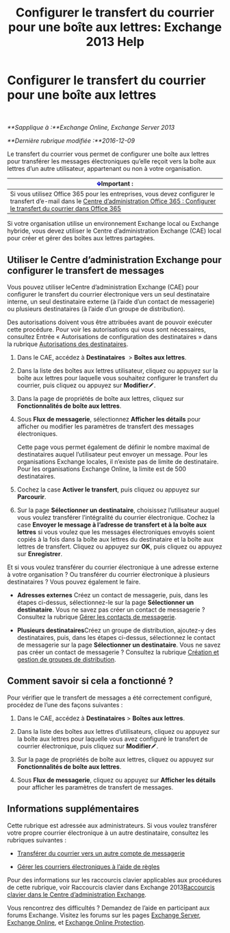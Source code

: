 ﻿---
title: 'Configurer le transfert du courrier pour une boîte aux lettres: Exchange 2013 Help'
TOCTitle: Configurer le transfert du courrier pour une boîte aux lettres
ms:assetid: c7a7afaf-577e-49d6-8cee-bb4c4a5d570b
ms:mtpsurl: https://technet.microsoft.com/fr-fr/library/Dd351134(v=EXCHG.150)
ms:contentKeyID: 50555489
ms.date: 04/24/2018
mtps_version: v=EXCHG.150
ms.translationtype: HT
---

# Configurer le transfert du courrier pour une boîte aux lettres

 

_**Sapplique à :**Exchange Online, Exchange Server 2013_

_**Dernière rubrique modifiée :**2016-12-09_

Le transfert du courrier vous permet de configurer une boîte aux lettres pour transférer les messages électroniques qu’elle reçoit vers la boîte aux lettres d’un autre utilisateur, appartenant ou non à votre organisation.

<table>
<thead>
<tr class="header">
<th><img src="images/JJ159813.important(EXCHG.150).gif" title="Important" alt="Important" />Important :</th>
</tr>
</thead>
<tbody>
<tr class="odd">
<td>Si vous utilisez Office 365 pour les entreprises, vous devez configurer le transfert d’e-mail dans le <a href="https://go.microsoft.com/fwlink/p/?linkid=834774">Centre d’administration Office 365 : Configurer le transfert du courrier dans Office 365</a></td>
</tr>
</tbody>
</table>


Si votre organisation utilise un environnement Exchange local ou Exchange hybride, vous devez utiliser le Centre d’administration Exchange (CAE) local pour créer et gérer des boîtes aux lettres partagées.

## Utiliser le Centre d’administration Exchange pour configurer le transfert de messages

Vous pouvez utiliser leCentre d’administration Exchange (CAE) pour configurer le transfert du courrier électronique vers un seul destinataire interne, un seul destinataire externe (à l’aide d’un contact de messagerie) ou plusieurs destinataires (à l’aide d’un groupe de distribution).

Des autorisations doivent vous être attribuées avant de pouvoir exécuter cette procédure. Pour voir les autorisations qui vous sont nécessaires, consultez Entrée « Autorisations de configuration des destinataires » dans la rubrique [Autorisations des destinataires](recipients-permissions-exchange-2013-help.md).

1.  Dans le CAE, accédez à **Destinataires**  \> **Boîtes aux lettres**.

2.  Dans la liste des boîtes aux lettres utilisateur, cliquez ou appuyez sur la boîte aux lettres pour laquelle vous souhaitez configurer le transfert du courrier, puis cliquez ou appuyez sur **Modifier**![Icône Modifier](images/Bb124582.6f53ccb2-1f13-4c02-bea0-30690e6ea71d(EXCHG.150).gif "Icône Modifier").

3.  Dans la page de propriétés de boîte aux lettres, cliquez sur **Fonctionnalités de boîte aux lettres**.

4.  Sous **Flux de messagerie**, sélectionnez **Afficher les détails** pour afficher ou modifier les paramètres de transfert des messages électroniques.
    
    Cette page vous permet également de définir le nombre maximal de destinataires auquel l’utilisateur peut envoyer un message. Pour les organisations Exchange locales, il n’existe pas de limite de destinataire. Pour les organisations Exchange Online, la limite est de 500 destinataires.

5.  Cochez la case **Activer le transfert**, puis cliquez ou appuyez sur **Parcourir**.

6.  Sur la page **Sélectionner un destinataire**, choisissez l’utilisateur auquel vous voulez transférer l’intégralité du courrier électronique. Cochez la case **Envoyer le message à l’adresse de transfert et à la boîte aux lettres** si vous voulez que les messages électroniques envoyés soient copiés à la fois dans la boîte aux lettres du destinataire et la boîte aux lettres de transfert. Cliquez ou appuyez sur **OK**, puis cliquez ou appuyez sur **Enregistrer**.

Et si vous voulez transférer du courrier électronique à une adresse externe à votre organisation ? Ou transférer du courrier électronique à plusieurs destinataires ? Vous pouvez également le faire.

  - **Adresses externes** Créez un contact de messagerie, puis, dans les étapes ci-dessus, sélectionnez-le sur la page **Sélectionner un destinataire**. Vous ne savez pas créer un contact de messagerie ? Consultez la rubrique [Gérer les contacts de messagerie](manage-mail-contacts-exchange-2013-help.md).

  - **Plusieurs destinataires**Créez un groupe de distribution, ajoutez-y des destinataires, puis, dans les étapes ci-dessus, sélectionnez le contact de messagerie sur la page **Sélectionner un destinataire**. Vous ne savez pas créer un contact de messagerie ? Consultez la rubrique [Création et gestion de groupes de distribution](create-and-manage-distribution-groups-exchange-2013-help.md).

## Comment savoir si cela a fonctionné ?

Pour vérifier que le transfert de messages a été correctement configuré, procédez de l’une des façons suivantes :

1.  Dans le CAE, accédez à **Destinataires** \> **Boîtes aux lettres**.

2.  Dans la liste des boîtes aux lettres d’utilisateurs, cliquez ou appuyez sur la boîte aux lettres pour laquelle vous avez configuré le transfert de courrier électronique, puis cliquez sur **Modifier**![Icône Modifier](images/Bb124582.6f53ccb2-1f13-4c02-bea0-30690e6ea71d(EXCHG.150).gif "Icône Modifier").

3.  Sur la page de propriétés de boîte aux lettres, cliquez ou appuyez sur **Fonctionnalités de boîte aux lettres**.

4.  Sous **Flux de messagerie**, cliquez ou appuyez sur **Afficher les détails** pour afficher les paramètres de transfert de messages.

## Informations supplémentaires

Cette rubrique est adressée aux administrateurs. Si vous voulez transférer votre propre courrier électronique à un autre destinataire, consultez les rubriques suivantes :

  - [Transférer du courrier vers un autre compte de messagerie](https://go.microsoft.com/fwlink/p/?linkid=510866)

  - [Gérer les courriers électroniques à l’aide de règles](https://go.microsoft.com/fwlink/p/?linkid=510869)

Pour des informations sur les raccourcis clavier applicables aux procédures de cette rubrique, voir Raccourcis clavier dans Exchange 2013[Raccourcis clavier dans le Centre d’administration Exchange](keyboard-shortcuts-in-the-exchange-admin-center-exchange-online-protection-help.md).

Vous rencontrez des difficultés ? Demandez de l’aide en participant aux forums Exchange. Visitez les forums sur les pages [Exchange Server](https://go.microsoft.com/fwlink/p/?linkid=60612), [Exchange Online](https://go.microsoft.com/fwlink/p/?linkid=267542), et [Exchange Online Protection](https://go.microsoft.com/fwlink/p/?linkid=285351).

